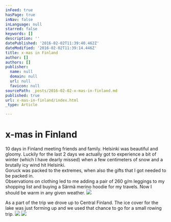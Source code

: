 ```yaml
---
inFeed: true
hasPage: true
inNav: false
inLanguage: null
starred: false
keywords: []
description: ''
datePublished: '2016-02-02T11:39:40.462Z'
dateModified: '2016-02-02T11:39:14.446Z'
title: x-mas in Finland
author: []
authors: []
publisher:
  name: null
  domain: null
  url: null
  favicon: null
sourcePath: _posts/2016-02-02-x-mas-in-finland.md
published: true
url: x-mas-in-finland/index.html
_type: Article

---
```

# x-mas in Finland

10 days in Finland meeting friends and family. Helsinki was beautiful and gloomy. Luckily for the last 2 days we actually got to experience a bit of winter (which I have dearly missed) when a few centimeters of snow and a brutally icy wind hit Helsinki.  
Goruck was packed to the extremes, when also the gifts that I got needed to be packed in.   
Observations on clothing led to me adding a pair of 260 g/m leggings to my shopping list and buying a Särmä merino hoodie for my travels. Now I should be warm in any given weather. ![](https://the-grid-user-content.s3-us-west-2.amazonaws.com/5d9c24a1-dbe6-431c-a960-6dbca05c56d0.jpg)

As a part of the trip we drove up to Central Finland. The ice cover for the lake was just forming up and we used that chance to go for a small rowing trip.
![](https://the-grid-user-content.s3-us-west-2.amazonaws.com/05527c1c-880e-49fa-aff4-4e91ab9de302.jpg)
![](https://the-grid-user-content.s3-us-west-2.amazonaws.com/24a92dde-33d6-4eca-a387-d37caa483f41.jpg)